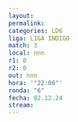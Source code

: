 ```yaml
---
layout: 
permalink: 
categories: LD6
liga: LIGA INDIGO
match: 3
local: nnn
r1: 0
r2: 0
out: nnn
hora: '"22:00"'
ronda: "6"
fecha: 02.12.24
stream:
---
```

